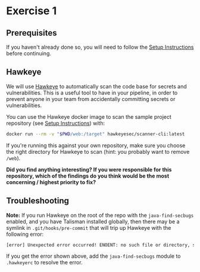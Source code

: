 # Exercise 1

## Prerequisites

If you haven't already done so, you will need to follow the [Setup Instructions](00_setup.md) before
continuing.

## Hawkeye

We will use [Hawkeye](https://github.com/hawkeyesec/scanner-cli) to automatically scan the code
base for secrets and vulnerabilities. This is a useful tool to have in your pipeline, in order to
prevent anyone in your team from accidentally committing secrets or vulnerabilities.

You can use the Hawkeye docker image to scan the sample project repository (see [Setup Instructions](00_setup.md)) with:

```bash
docker run --rm -v "$PWD/web:/target" hawkeyesec/scanner-cli:latest
```

If you're running this against your own repository, make sure you choose the right directory for Hawkeye to scan (hint: you probably want to remove `/web`).

**Did you find anything interesting? If you were responsible for this repository, which of the findings do you think would be the most concerning / highest priority to fix?**

## Troubleshooting

**Note:** If you run Hawkeye on the root of the repo with the `java-find-secbugs` enabled, and you
have Talisman installed globally, then there may be a symlink in `.git/hooks/pre-commit` that will
trip up Hawkeye with the following error:

```txt
[error] Unexpected error occurred! ENOENT: no such file or directory, stat '/target/.git/hooks/pre-commit'
```

If you get the error shown above, add the `java-find-secbugs` module  to `.hawkeyerc` to resolve the error.
